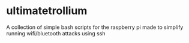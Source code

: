 # ultimatetrollium
A collection of simple bash scripts for the raspberry pi made to simplify running wifi/bluetooth attacks using ssh
